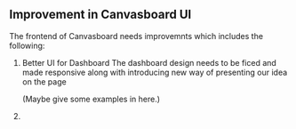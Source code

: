 ## Improvement in Canvasboard UI

The frontend of Canvasboard needs improvemnts which includes the following:

1. Better UI for Dashboard
    The dashboard design needs to be ficed and made responsive along with introducing new way of presenting our idea on the page

    (Maybe give some examples in here.)
2. 